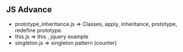 ## JS Advance

* prototype_inheritance.js => Classes, apply, inheritance, prototype, redefine prototype.
* this.js => this , jquery example
* singleton.js => singleton pattern (counter)
